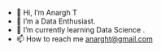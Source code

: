 - 👋 Hi, I’m Anargh T
- 👀 I’m a Data Enthusiast.
- 🌱 I’m currently learning Data Science .
- 📫 How to reach me anarght@gmail.com

<!---
anargh-t/anargh-t is a ✨ special ✨ repository because its `README.md` (this file) appears on your GitHub profile.
You can click the Preview link to take a look at your changes.
--->
